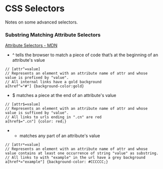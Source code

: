 # CSS Selectors
Notes on some advanced selectors.

### Substring Matching Attribute Selectors
[Attribute Selectors - MDN](https://developer.mozilla.org/en-US/docs/Web/CSS/Attribute_selectors)  

  - ^ tells the browser to match a piece of code that’s at the beginning of an attribute's value

```
// [attr^=value]
// Represents an element with an attribute name of attr and whose value is prefixed by "value".
// All internal links have a gold background
a[href^="#"] {background-color:gold}
```

  - $ matches a piece at the end of an attribute's value

```
// [attr$=value]
// Represents an element with an attribute name of attr and whose value is suffixed by "value".
// All links to urls ending in ".cn" are red
a[href$=".cn"] {color: red;}
```

  - * matches any part of an attribute's value

```
// [attr*=value]
// Represents an element with an attribute name of attr and whose value contains at least one occurrence of string "value" as substring.
// All links to with "example" in the url have a grey background
a[href*="example"] {background-color: #CCCCCC;}
```

